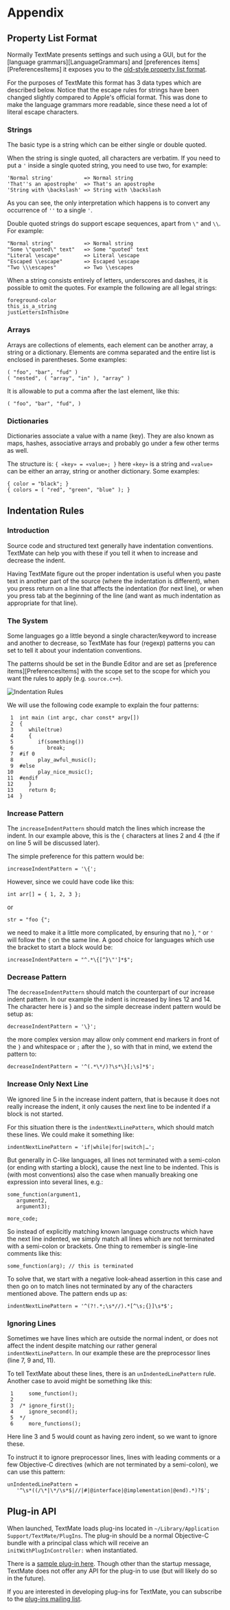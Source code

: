 # Appendix

## Property List Format

Normally TextMate presents settings and such using a GUI, but for the [language grammars][LanguageGrammars] and [preferences items][PreferencesItems] it exposes you to the [old-style property list format](http://developer.apple.com/documentation/Cocoa/Conceptual/PropertyLists/Articles/OldStylePListsConcept.html).

For the purposes of TextMate this format has 3 data types which are described below. Notice that the escape rules for strings have been changed slightly compared to Apple's official format. This was done to make the language grammars more readable, since these need a lot of literal escape characters.

### Strings

The basic type is a string which can be either single or double quoted.

When the string is single quoted, all characters are verbatim. If you need to put a `'` inside a single quoted string, you need to use two, for example:

    'Normal string'          => Normal string
    'That''s an apostrophe'  => That's an apostrophe
    'String with \backslash' => String with \backslash

As you can see, the only interpretation which happens is to convert any occurrence of `''` to a single `'`.

Double quoted strings do support escape sequences, apart from `\"` and `\\`. For example:

    "Normal string"          => Normal string
    "Some \"quoted\" text"   => Some "quoted" text
    "Literal \escape"        => Literal \escape
    "Escaped \\escape"       => Escaped \escape
    "Two \\\escapes"         => Two \\escapes

When a string consists entirely of letters, underscores and dashes, it is possible to omit the quotes. For example the following are all legal strings:

    foreground-color
    this_is_a_string
    justLettersInThisOne

### Arrays

Arrays are collections of elements, each element can be another array, a string or a dictionary. Elements are comma separated and the entire list is enclosed in parentheses. Some examples:

    ( "foo", "bar", "fud" )
    ( "nested", ( "array", "in" ), "array" )

It is allowable to put a comma after the last element, like this:

    ( "foo", "bar", "fud", )

### Dictionaries

Dictionaries associate a value with a name (key). They are also known as maps, hashes, associative arrays and probably go under a few other terms as well.

The structure is: `{ «key» = «value»; }` here `«key»` is a string and `«value»` can be either an array, string or another dictionary. Some examples:

    { color = "black"; }
    { colors = ( "red", "green", "blue" ); }


## Indentation Rules

### Introduction

Source code and structured text generally have indentation conventions. TextMate can help you with these if you tell it when to increase and decrease the indent.

Having TextMate figure out the proper indentation is useful when you paste text in another part of the source (where the indentation is different), when you press return on a line that affects the indentation (for next line), or when you press tab at the beginning of the line (and want as much indentation as appropriate for that line).


### The System

Some languages go a little beyond a single character/keyword to increase and another to decrease, so TextMate has four (regexp) patterns you can set to tell it about your indentation conventions.

The patterns should be set in the Bundle Editor and are set as [preference items][PreferencesItems] with the scope set to the scope for which you want the rules to apply (e.g. `source.c++`).

![Indentation Rules](indentation_rules.png)

We will use the following code example to explain the four patterns:

     1  int main (int argc, char const* argv[])
     2  {
     3     while(true)
     4     {
     5        if(something())
     6           break;
     7  #if 0
     8        play_awful_music();
     9  #else
    10        play_nice_music();
    11  #endif
    12     }
    13     return 0;
    14  }


### Increase Pattern

The `increaseIndentPattern` should match the lines which increase the indent. In our example above, this is the `{` characters at lines 2 and 4 (the if on line 5 will be discussed later).

The simple preference for this pattern would be:

    increaseIndentPattern = '\{';

However, since we could have code like this:

    int arr[] = { 1, 2, 3 };

or

    str = "foo {";

we need to make it a little more complicated, by ensuring that no }, `"` or `'` will follow the `{` on the same line. A good choice for languages which use the bracket to start a block would be:
    
    increaseIndentPattern = "^.*\{[^}\"']*$";


### Decrease Pattern

The `decreaseIndentPattern` should match the counterpart of our increase indent pattern. In our example the indent is increased by lines 12 and 14. The character here is } and so the simple decrease indent pattern would be setup as:

    decreaseIndentPattern = '\}';

the more complex version may allow only comment end markers in front of the `}` and whitespace or `;` after the `}`, so with that in mind, we extend the pattern to:

    decreaseIndentPattern = '^(.*\*/)?\s*\}[;\s]*$';


### Increase Only Next Line

We ignored line 5 in the increase indent pattern, that is because it does not really increase the indent, it only causes the next line to be indented if a block is not started.

For this situation there is the `indentNextLinePattern`, which should match these lines. We could make it something like:

    indentNextLinePattern = 'if|while|for|switch|…';

But generally in C-like languages, all lines not terminated with a semi-colon (or ending with starting a block), cause the next line to be indented. This is (with most conventions) also the case when manually breaking one expression into several lines, e.g.:

    some_function(argument1,
       argument2,
       argument3);
    
    more_code;

So instead of explicitly matching known language constructs which have the next line indented, we simply match all lines which are not terminated with a semi-colon or brackets. One thing to remember is single-line comments like this:

    some_function(arg); // this is terminated

To solve that, we start with a negative look-ahead assertion in this case and then go on to match lines not terminated by any of the characters mentioned above. The pattern ends up as:

    indentNextLinePattern = '^(?!.*;\s*//).*[^\s;{}]\s*$';


### Ignoring Lines

Sometimes we have lines which are outside the normal indent, or does not affect the indent despite matching our rather general `indentNextLinePattern`. In our example these are the preprocessor lines (line 7, 9 and, 11).

To tell TextMate about these lines, there is an `unIndentedLinePattern` rule. Another case to avoid might be something like this:

     1     some_function();
     2  
     3  /* ignore_first();
     4     ignore_second();
     5  */
     6     more_functions();

Here line 3 and 5 would count as having zero indent, so we want to ignore these.

To instruct it to ignore preprocessor lines, lines with leading comments or a few Objective-C directives (which are not terminated by a semi-colon), we can use this pattern:
    
    unIndentedLinePattern =
       '^\s*((/\*|\*/\s*$|//|#|@interface|@implementation|@end).*)?$';

## Plug-in API

When launched, TextMate loads plug-ins located in `~/‍Library/‍Application Support/‍TextMate/‍PlugIns`. The plug-in should be a normal Objective-C bundle with a principal class which will receive an `initWithPlugInController:` when instantiated.

There is a [sample plug-in here](http://svn.textmate.org/trunk/Tools/Clock%20Example%20PlugIn/). Though other than the startup message, TextMate does not offer any API for the plug-in to use (but will likely do so in the future).

If you are interested in developing plug-ins for TextMate, you can subscribe to the [plug-ins mailing list](http://lists.macromates.com/pipermail/textmate-plugins/).

